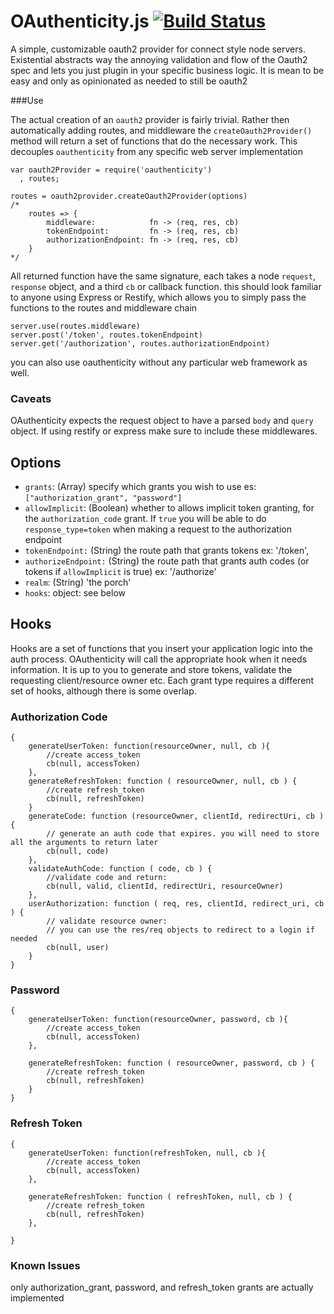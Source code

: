 OAuthenticity.js [![Build Status](https://travis-ci.org/theporchrat/oauthenticity.png?branch=master)](https://travis-ci.org/theporchrat/oauthenticity)
=====================

A simple, customizable oauth2 provider for connect style node servers. Existential abstracts way the annoying validation
and flow of the Oauth2 spec and lets you just plugin in your specific business logic. It is mean to be easy and only
as opinionated as needed to still be oauth2

###Use

The actual creation of an `oauth2` provider is fairly trivial. Rather then automatically adding routes, and middleware
the `createOauth2Provider()` method will return a set of functions that do the necessary work. This decouples `oauthenticity`
from any specific web server implementation

    var oauth2Provider = require('oauthenticity')
      , routes;

    routes = oauth2provider.createOauth2Provider(options)
    /*
        routes => {
            middleware:            fn -> (req, res, cb)
            tokenEndpoint:         fn -> (req, res, cb)
            authorizationEndpoint: fn -> (req, res, cb)
        }
    */

All returned function have the same signature, each takes a node `request`, `response` object, and a third `cb` or callback
function. this should look familiar to anyone using Express or Restify, which allows you to simply pass the
functions to the routes and middleware chain

    server.use(routes.middleware)
    server.post('/token', routes.tokenEndpoint)
    server.get('/authorization', routes.authorizationEndpoint)

you can also use oauthenticity without any particular web framework as well.

### Caveats

OAuthenticity expects the request object to have a parsed `body` and `query` object. If using restify or express make sure
to include these middlewares.

## Options

 - `grants`: (Array) specify which grants you wish to use es: `["authorization_grant", "password"]`
 - `allowImplicit`: (Boolean) whether to allows implicit token granting, for the `authorization_code` grant. If `true`
    you will be able to do `response_type=token` when making a request to the authorization endpoint
 - `tokenEndpoint:` (String) the route path that grants tokens ex: '/token',
 - `authorizeEndpoint:` (String) the route path that grants auth codes
    (or tokens if `allowImplicit` is true) ex: '/authorize'
 - `realm`: (String) 'the porch'
 - `hooks`: object: see below

## Hooks

Hooks are a set of functions that you insert your application logic into the auth process. OAuthenticity will call the appropriate hook
when it needs information. It is up to you to generate and store tokens, validate the requesting client/resource owner etc.
Each grant type requires a different set of hooks, although there is some overlap.

### Authorization Code

    {
        generateUserToken: function(resourceOwner, null, cb ){
            //create access_token
            cb(null, accessToken)
        },
        generateRefreshToken: function ( resourceOwner, null, cb ) {
            //create refresh_token
            cb(null, refreshToken)
        }
        generateCode: function (resourceOwner, clientId, redirectUri, cb ) {
            // generate an auth code that expires. you will need to store all the arguments to return later
            cb(null, code)
        },
        validateAuthCode: function ( code, cb ) {
            //validate code and return:
            cb(null, valid, clientId, redirectUri, resourceOwner)
        },
        userAuthorization: function ( req, res, clientId, redirect_uri, cb ) {
            // validate resource owner:
            // you can use the res/req objects to redirect to a login if needed
            cb(null, user)
        }
    }

### Password

    {
        generateUserToken: function(resourceOwner, password, cb ){
            //create access_token
            cb(null, accessToken)
        },

        generateRefreshToken: function ( resourceOwner, password, cb ) {
            //create refresh_token
            cb(null, refreshToken)
        }
    }

### Refresh Token

    {
        generateUserToken: function(refreshToken, null, cb ){
            //create access_token
            cb(null, accessToken)
        },

        generateRefreshToken: function ( refreshToken, null, cb ) {
            //create refresh_token
            cb(null, refreshToken)
        },

    }

### Known Issues

only authorization_grant, password, and refresh_token grants are actually implemented
